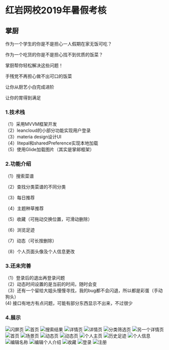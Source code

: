 # 红岩网校2019年暑假考核
## 掌厨
作为一个学生的你是不是担心一人假期在家无饭可吃？  

作为一个吃货的你是不是担心找不到优质的饭菜？  

掌厨帮你轻松解决这些问题！  

手残党不再担心做不出可口的饭菜  

让你从厨艺小白完成进阶  

让你的胃得到满足  


### 1.技术栈
（1）采用MVVM框架开发  
（2）leancloud的小部分功能实现用户登录  
（3）materia design设计UI  
（4）litepal和sharedPreference实现本地加载  
（5）使用Glide加载图片（其实是掌邮框架）

### 2.功能介绍
（1）搜索菜谱  

（2）查找分类菜谱的不同分类  

（3）每日推荐  

（4）主题种草推荐  

（5）收藏（可拖动交换位置，可滑动删除）  

（6）浏览足迹  

（7）动态（可长按删除）  

（8）个人页面头像及个人信息更改  

### 3.还未完善

（1）登录后的退出再登录问题  
（2）动态时间设置的是当前的时间，随时会变  
（3）还有一个留给大姐头慢慢寻找，我的bug都不会闪退，所以都是彩蛋（手动狗头）  
 (4) 接口有地方有点问题，可能有部分东西显示不出来，不过很少

### 4.展示
![闪屏页](https://github.com/xuesui/Menu/blob/master/Screenshot_20190824-181111.jpg)
![首页](https://github.com/xuesui/Menu/blob/master/Screenshot_20190824-181121.jpg)
![搜索结果](https://github.com/xuesui/Menu/blob/master/Screenshot_20190824-181140.jpg)
![详情页](https://github.com/xuesui/Menu/blob/master/Screenshot_20190824-181148.jpg)
![详情页](https://github.com/xuesui/Menu/blob/master/Screenshot_20190824-181204.jpg)
![分类筛选页](https://github.com/xuesui/Menu/blob/master/Screenshot_20190824-181223.jpg)
![另一个详情页](https://github.com/xuesui/Menu/blob/master/Screenshot_20190824-181334.jpg)
![首页](https://github.com/xuesui/Menu/blob/master/Screenshot_20190824-181341.jpg)
![场景页](https://github.com/xuesui/Menu/blob/master/Screenshot_20190824-181352.jpg)
![动态页](https://github.com/xuesui/Menu/blob/master/Screenshot_20190824-181400.jpg)
![动态页](https://github.com/xuesui/Menu/blob/master/Screenshot_20190824-181405.jpg)
![个人主页](https://github.com/xuesui/Menu/blob/master/Screenshot_20190824-181411.jpg)
![历史足迹](https://github.com/xuesui/Menu/blob/master/Screenshot_20190824-181417.jpg)
![个人信息](https://github.com/xuesui/Menu/blob/master/Screenshot_20190824-181426.jpg)
![编辑名称](https://github.com/xuesui/Menu/blob/master/Screenshot_20190824-181431.jpg)
![编辑个人介绍](https://github.com/xuesui/Menu/blob/master/Screenshot_20190824-181444.jpg)
![收藏](https://github.com/xuesui/Menu/blob/master/Screenshot_20190824-181508.jpg)
![登录](https://github.com/xuesui/Menu/blob/master/Screenshot_20190824-181648.jpg)
![注册](https://github.com/xuesui/Menu/blob/master/Screenshot_20190824-181652.jpg)
